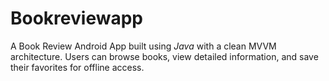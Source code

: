 # Bookreviewapp

A Book Review Android App built using *Java* with a clean MVVM architecture. Users can browse books, view detailed information, and save their favorites for offline access.
